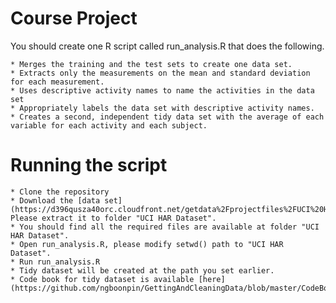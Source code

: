 # Course Project

You should create one R script called run_analysis.R that does the following.

    * Merges the training and the test sets to create one data set.
    * Extracts only the measurements on the mean and standard deviation for each measurement.
    * Uses descriptive activity names to name the activities in the data set
    * Appropriately labels the data set with descriptive activity names.
    * Creates a second, independent tidy data set with the average of each variable for each activity and each subject.


# Running the script
    * Clone the repository
    * Download the [data set](https://d396qusza40orc.cloudfront.net/getdata%2Fprojectfiles%2FUCI%20HAR%20Dataset.zip). Please extract it to folder "UCI HAR Dataset".
    * You should find all the required files are available at folder "UCI HAR Dataset".
    * Open run_analysis.R, please modify setwd() path to "UCI HAR Dataset".
    * Run run_analysis.R
    * Tidy dataset will be created at the path you set earlier.
    * Code book for tidy dataset is available [here](https://github.com/ngboonpin/GettingAndCleaningData/blob/master/CodeBook.md).

